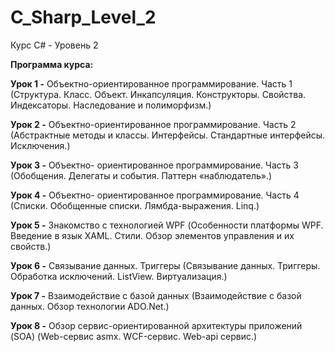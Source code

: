 # C_Sharp_Level_2
Курс C# - Уровень 2


<b>Программа курса:</b>

<b>Урок 1 -</b>
Объектно-ориентированное программирование. Часть 1
(Структура. Класс. Объект. Инкапсуляция. Конструкторы. Свойства. Индексаторы. Наследование и полиморфизм.)

<b>Урок 2 -</b>
Объектно-ориентированное программирование. Часть 2
(Абстрактные методы и классы. Интерфейсы. Стандартные интерфейсы. Исключения.)

<b>Урок 3 -</b>
Объектно- ориентированное программирование. Часть 3
(Обобщения. Делегаты и события. Паттерн «наблюдатель».)

<b>Урок 4 -</b>
Объектно- ориентированное программирование. Часть 4
(Списки. Обобщенные списки. Лямбда-выражения. Linq.)

<b>Урок 5 -</b>
Знакомство с технологией WPF
(Особенности платформы WPF. Введение в язык XAML. Стили. Обзор элементов управления и их свойств.)

<b>Урок 6 -</b>
Связывание данных. Триггеры
(Связывание данных. Триггеры. Обработка исключений. ListView. Виртуализация.)

<b>Урок 7 -</b>
Взаимодействие с базой данных
(Взаимодействие с базой данных. Обзор технологии ADO.Net.)

<b>Урок 8 -</b>
Обзор сервис-ориентированной архитектуры приложений (SOA)
(Web-сервис asmx. WCF-сервис. Web-api сервис.)
